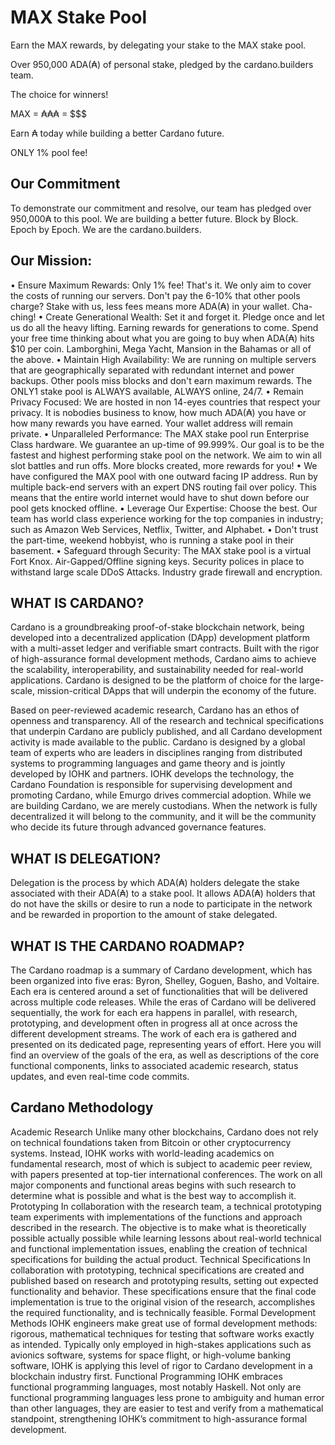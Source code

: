 # MAX Stake Pool

Earn the MAX rewards, by delegating your stake to the MAX stake pool.

Over 950,000 ADA(₳) of personal stake, 
pledged by the cardano.builders team.

The choice for winners!

MAX = ₳₳₳ = $$$

Earn ₳ today while building a better Cardano future.

ONLY 1% pool fee!

## Our Commitment

To demonstrate our commitment and resolve, our team has pledged over 950,000₳ to this pool. We are building a better future. Block by Block. Epoch by Epoch. We are the cardano.builders.


## Our Mission: 

   • Ensure Maximum Rewards: Only 1% fee! That's it. We only aim to cover the costs of running our servers. Don't pay the 6-10% that other pools charge? Stake with us, less fees means more ADA(₳) in your wallet. Cha-ching!
   • Create Generational Wealth: Set it and forget it. Pledge once and let us do all the heavy lifting. Earning rewards for generations to come. Spend your free time thinking about what you are going to buy when ADA(₳) hits $10 per coin. Lamborghini, Mega Yacht, Mansion in the Bahamas or all of the above.
   • Maintain High Availability: We are running on multiple servers that are geographically separated with redundant internet and power backups. Other pools miss blocks and don't earn maximum rewards. The ONLY1 stake pool is ALWAYS available, ALWAYS online, 24/7.
   • Remain Privacy Focused: We are hosted in non 14-eyes countries that respect your privacy. It is nobodies business to know, how much ADA(₳) you have or how many rewards you have earned. Your wallet address will remain private. 
   • Unparalleled Performance: The MAX stake pool run Enterprise Class hardware. We guarantee an up-time of 99.999%. Our goal is to be the fastest and highest performing stake pool on the network. We aim to win all slot battles and run offs. More blocks created, more rewards for you!
   • We have configured the MAX pool with one outward facing IP address. Run by multiple back-end servers with an expert DNS routing fail over policy. This means that the entire world internet would have to shut down before our pool gets knocked offline.
   • Leverage Our Expertise: Choose the best. Our team has world class experience working for the top companies in industry; such as Amazon Web Services, Netflix, Twitter, and Alphabet. 
   • Don't trust the part-time, weekend hobbyist, who is running a stake pool in their basement.
   • Safeguard through Security:  The MAX stake pool is a virtual Fort Knox. Air-Gapped/Offline signing keys. Security polices in place to withstand large scale DDoS Attacks. Industry grade firewall and encryption.




## WHAT IS CARDANO?

Cardano is a groundbreaking proof-of-stake blockchain network, being developed into a decentralized application (DApp) development platform with a multi-asset ledger and verifiable smart contracts. Built with the rigor of high-assurance formal development methods, Cardano aims to achieve the scalability, interoperability, and sustainability needed for real-world applications. Cardano is designed to be the platform of choice for the large-scale, mission-critical DApps that will underpin the economy of the future.

Based on peer-reviewed academic research, Cardano has an ethos of openness and transparency. All of the research and technical specifications that underpin Cardano are publicly published, and all Cardano development activity is made available to the public. Cardano is designed by a global team of experts who are leaders in disciplines ranging from distributed systems to programming languages and game theory and is jointly developed by IOHK and partners. IOHK develops the technology, the Cardano Foundation is responsible for supervising development and promoting Cardano, while Emurgo drives commercial adoption. While we are building Cardano, we are merely custodians. When the network is fully decentralized it will belong to the community, and it will be the community who decide its future through advanced governance features.

## WHAT IS DELEGATION?

Delegation is the process by which ADA(₳) holders delegate the stake associated with their ADA(₳) to a stake pool. It allows ADA(₳) holders that do not have the skills or desire to run a node to participate in the network and be rewarded in proportion to the amount of stake delegated.

## WHAT IS THE CARDANO ROADMAP?

The Cardano roadmap is a summary of Cardano development, which has been organized into five eras: Byron, Shelley, Goguen, Basho, and Voltaire. Each era is centered around a set of functionalities that will be delivered across multiple code releases.
While the eras of Cardano will be delivered sequentially, the work for each era happens in parallel, with research, prototyping, and development often in progress all at once across the different development streams.
The work of each era is gathered and presented on its dedicated page, representing years of effort. Here you will find an overview of the goals of the era, as well as descriptions of the core functional components, links to associated academic research, status updates, and even real-time code commits.

## Cardano Methodology

Academic Research
Unlike many other blockchains, Cardano does not rely on technical foundations taken from Bitcoin or other cryptocurrency systems. Instead, IOHK works with world-leading academics on fundamental research, most of which is subject to academic peer review, with papers presented at top-tier international conferences. The work on all major components and functional areas begins with such research to determine what is possible and what is the best way to accomplish it.
Prototyping
In collaboration with the research team, a technical prototyping team experiments with implementations of the functions and approach described in the research. The objective is to make what is theoretically possible actually possible while learning lessons about real-world technical and functional implementation issues, enabling the creation of technical specifications for building the actual product.
Technical Specifications
In collaboration with prototyping, technical specifications are created and published based on research and prototyping results, setting out expected functionality and behavior. These specifications ensure that the final code implementation is true to the original vision of the research, accomplishes the required functionality, and is technically feasible.
Formal Development Methods
IOHK engineers make great use of formal development methods: rigorous, mathematical techniques for testing that software works exactly as intended. Typically only employed in high-stakes applications such as avionics software, systems for space flight, or high-volume banking software, IOHK is applying this level of rigor to Cardano development in a blockchain industry first.
Functional Programming
IOHK embraces functional programming languages, most notably Haskell. Not only are functional programming languages less prone to ambiguity and human error than other languages, they are easier to test and verify from a mathematical standpoint, strengthening IOHK’s commitment to high-assurance formal development.



